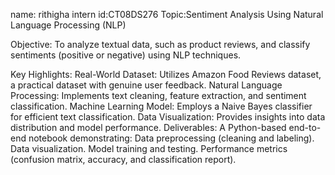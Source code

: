 name: rithigha
intern id:CT08DS276
Topic:Sentiment Analysis Using Natural Language Processing (NLP)

Objective:
To analyze textual data, such as product reviews, and classify sentiments (positive or negative) using NLP techniques.

Key Highlights:
Real-World Dataset: Utilizes Amazon Food Reviews dataset, a practical dataset with genuine user feedback.
Natural Language Processing: Implements text cleaning, feature extraction, and sentiment classification.
Machine Learning Model: Employs a Naive Bayes classifier for efficient text classification.
Data Visualization: Provides insights into data distribution and model performance.
Deliverables:
A Python-based end-to-end notebook demonstrating:
Data preprocessing (cleaning and labeling).
Data visualization.
Model training and testing.
Performance metrics (confusion matrix, accuracy, and classification report).
